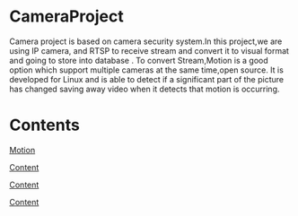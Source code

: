 # CameraProject

Camera project is based on camera security system.In this project,we 
are using IP camera, and RTSP to receive stream 
and convert it to visual format and going to store into database . To 
convert Stream,Motion is a good option which support multiple cameras at 
the same time,open source.
 It is developed for Linux and is able to detect if a significant part 
of the picture has changed saving away video when it detects that motion 
is occurring.


# Contents
[Motion](./motion.md)

[Content](./content.md)

[Content](./content.md)

[Content](./content.md)
